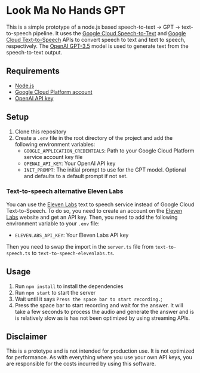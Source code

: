 # Look Ma No Hands GPT

This is a simple prototype of a node.js based speech-to-text -> GPT -> text-to-speech pipeline. It uses the [Google Cloud Speech-to-Text](https://cloud.google.com/speech-to-text/) and [Google Cloud Text-to-Speech](https://cloud.google.com/text-to-speech/) APIs to convert speech to text and text to speech, respectively. The [OpenAI GPT-3.5](https://openai.com/blog/better-language-models/) model is used to generate text from the speech-to-text output.

## Requirements

- [Node.js](https://nodejs.org/en/)
- [Google Cloud Platform account](https://cloud.google.com/) 
- [OpenAI API key](https://beta.openai.com/docs/developer-quickstart/1-creating-an-api-key)

## Setup

1. Clone this repository
2. Create a `.env` file in the root directory of the project and add the following environment variables:
    - `GOOGLE_APPLICATION_CREDENTIALS`: Path to your Google Cloud Platform service account key file
    - `OPENAI_API_KEY`: Your OpenAI API key
    - `INIT_PROMPT`: The initial prompt to use for the GPT model. Optional and defaults to a default prompt if not set.

### Text-to-speech alternative Eleven Labs

You can use the [Eleven Labs](https://www.eleven-labs.com/en/) text to speech service instead of Google Cloud Text-to-Speech. To do so, you need to create an account on the [Eleven Labs](https://www.eleven-labs.com/en/) website and get an API key. Then, you need to add the following environment variable to your `.env` file:
  - `ELEVENLABS_API_KEY`: Your Eleven Labs API key

Then you need to swap the import in the `server.ts` file from `text-to-speech.ts` to `text-to-speech-elevenlabs.ts`.

## Usage

1. Run `npm install` to install the dependencies
2. Run `npm start` to start the server
3. Wait until it says `Press the space bar to start recording.`;
4. Press the space bar to start recording and wait for the answer. It will take a few seconds to process the audio and generate the answer and is is relatively slow as is has not been optimized by using streaming APIs.

## Disclaimer

This is a prototype and is not intended for production use. It is not optimized for performance.
As with everything where you use your own API keys, you are responsible for the costs incurred by using this software.
